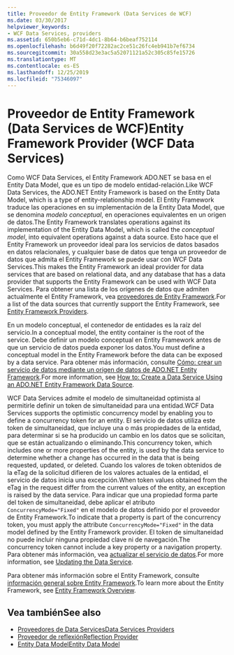 ```yaml
---
title: Proveedor de Entity Framework (Data Services de WCF)
ms.date: 03/30/2017
helpviewer_keywords:
- WCF Data Services, providers
ms.assetid: 650b5eb6-c71d-4dc1-8b64-b6beaf752114
ms.openlocfilehash: b6d49f20f72282ac2ce51c26fc4eb941b7ef6734
ms.sourcegitcommit: 30a558d23e3ac5a52071121a52c305c85fe15726
ms.translationtype: MT
ms.contentlocale: es-ES
ms.lasthandoff: 12/25/2019
ms.locfileid: "75346097"
---
```

# <a name="entity-framework-provider-wcf-data-services"></a><span data-ttu-id="a5c27-102">Proveedor de Entity Framework (Data Services de WCF)</span><span class="sxs-lookup"><span data-stu-id="a5c27-102">Entity Framework Provider (WCF Data Services)</span></span>
<span data-ttu-id="a5c27-103">Como WCF Data Services, el Entity Framework ADO.NET se basa en el Entity Data Model, que es un tipo de modelo entidad-relación.</span><span class="sxs-lookup"><span data-stu-id="a5c27-103">Like WCF Data Services, the ADO.NET Entity Framework is based on the Entity Data Model, which is a type of entity-relationship model.</span></span> <span data-ttu-id="a5c27-104">El Entity Framework traduce las operaciones en su implementación de la Entity Data Model, que se denomina *modelo conceptual*, en operaciones equivalentes en un origen de datos.</span><span class="sxs-lookup"><span data-stu-id="a5c27-104">The Entity Framework translates operations against its implementation of the Entity Data Model, which is called the *conceptual model*, into equivalent operations against a data source.</span></span> <span data-ttu-id="a5c27-105">Esto hace que el Entity Framework un proveedor ideal para los servicios de datos basados en datos relacionales, y cualquier base de datos que tenga un proveedor de datos que admita el Entity Framework se puede usar con WCF Data Services.</span><span class="sxs-lookup"><span data-stu-id="a5c27-105">This makes the Entity Framework an ideal provider for data services that are based on relational data, and any database that has a data provider that supports the Entity Framework can be used with WCF Data Services.</span></span> <span data-ttu-id="a5c27-106">Para obtener una lista de los orígenes de datos que admiten actualmente el Entity Framework, vea [proveedores de Entity Framework](/ef/ef6/fundamentals/providers/).</span><span class="sxs-lookup"><span data-stu-id="a5c27-106">For a list of the data sources that currently support the Entity Framework, see [Entity Framework Providers](/ef/ef6/fundamentals/providers/).</span></span>
  
 <span data-ttu-id="a5c27-107">En un modelo conceptual, el contenedor de entidades es la raíz del servicio.</span><span class="sxs-lookup"><span data-stu-id="a5c27-107">In a conceptual model, the entity container is the root of the service.</span></span> <span data-ttu-id="a5c27-108">Debe definir un modelo conceptual en Entity Framework antes de que un servicio de datos pueda exponer los datos.</span><span class="sxs-lookup"><span data-stu-id="a5c27-108">You must define a conceptual model in the Entity Framework before the data can be exposed by a data service.</span></span> <span data-ttu-id="a5c27-109">Para obtener más información, consulte [Cómo: crear un servicio de datos mediante un origen de datos de ADO.NET Entity Framework](create-a-data-service-using-an-adonet-ef-data-wcf.md).</span><span class="sxs-lookup"><span data-stu-id="a5c27-109">For more information, see [How to: Create a Data Service Using an ADO.NET Entity Framework Data Source](create-a-data-service-using-an-adonet-ef-data-wcf.md).</span></span>  
  
 <span data-ttu-id="a5c27-110">WCF Data Services admite el modelo de simultaneidad optimista al permitirle definir un token de simultaneidad para una entidad.</span><span class="sxs-lookup"><span data-stu-id="a5c27-110">WCF Data Services supports the optimistic concurrency model by enabling you to define a concurrency token for an entity.</span></span> <span data-ttu-id="a5c27-111">El servicio de datos utiliza este token de simultaneidad, que incluye una o más propiedades de la entidad, para determinar si se ha producido un cambio en los datos que se solicitan, que se están actualizando o eliminando.</span><span class="sxs-lookup"><span data-stu-id="a5c27-111">This concurrency token, which includes one or more properties of the entity, is used by the data service to determine whether a change has occurred in the data that is being requested, updated, or deleted.</span></span> <span data-ttu-id="a5c27-112">Cuando los valores de token obtenidos de la eTag de la solicitud difieren de los valores actuales de la entidad, el servicio de datos inicia una excepción.</span><span class="sxs-lookup"><span data-stu-id="a5c27-112">When token values obtained from the eTag in the request differ from the current values of the entity, an exception is raised by the data service.</span></span> <span data-ttu-id="a5c27-113">Para indicar que una propiedad forma parte del token de simultaneidad, debe aplicar el atributo `ConcurrencyMode="Fixed"` en el modelo de datos definido por el proveedor de Entity Framework.</span><span class="sxs-lookup"><span data-stu-id="a5c27-113">To indicate that a property is part of the concurrency token, you must apply the attribute `ConcurrencyMode="Fixed"` in the data model defined by the Entity Framework provider.</span></span> <span data-ttu-id="a5c27-114">El token de simultaneidad no puede incluir ninguna propiedad clave ni de navegación.</span><span class="sxs-lookup"><span data-stu-id="a5c27-114">The concurrency token cannot include a key property or a navigation property.</span></span> <span data-ttu-id="a5c27-115">Para obtener más información, vea [actualizar el servicio de datos](updating-the-data-service-wcf-data-services.md).</span><span class="sxs-lookup"><span data-stu-id="a5c27-115">For more information, see [Updating the Data Service](updating-the-data-service-wcf-data-services.md).</span></span>  
  
 <span data-ttu-id="a5c27-116">Para obtener más información sobre el Entity Framework, consulte [información general sobre Entity Framework](../adonet/ef/overview.md).</span><span class="sxs-lookup"><span data-stu-id="a5c27-116">To learn more about the Entity Framework, see [Entity Framework Overview](../adonet/ef/overview.md).</span></span>  
  
## <a name="see-also"></a><span data-ttu-id="a5c27-117">Vea también</span><span class="sxs-lookup"><span data-stu-id="a5c27-117">See also</span></span>

- [<span data-ttu-id="a5c27-118">Proveedores de Data Services</span><span class="sxs-lookup"><span data-stu-id="a5c27-118">Data Services Providers</span></span>](data-services-providers-wcf-data-services.md)
- [<span data-ttu-id="a5c27-119">Proveedor de reflexión</span><span class="sxs-lookup"><span data-stu-id="a5c27-119">Reflection Provider</span></span>](reflection-provider-wcf-data-services.md)
- [<span data-ttu-id="a5c27-120">Entity Data Model</span><span class="sxs-lookup"><span data-stu-id="a5c27-120">Entity Data Model</span></span>](../adonet/entity-data-model.md)
